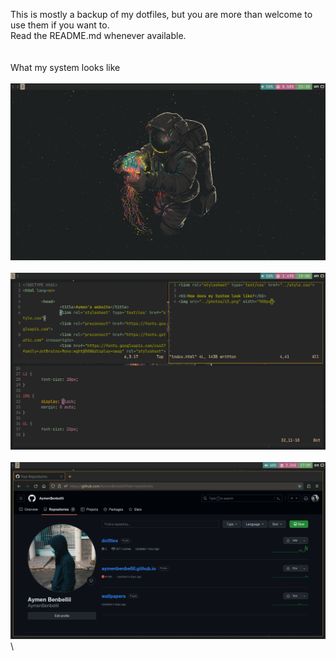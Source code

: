 This is mostly a backup of my dotfiles, but you are more than welcome to use them if you want to.\
Read the README.md whenever available.\
\
\
What my system looks like\
\
![alt text](https://github.com/AymenBenbellil/aymenbenbellil.github.io/blob/main/photos/i3-1.png "i3")\
\
![alt text](https://github.com/AymenBenbellil/aymenbenbellil.github.io/blob/main/photos/i3-2.png "neovim")\
\
![alt text](https://github.com/AymenBenbellil/aymenbenbellil.github.io/blob/main/photos/firefox.png "firefox")\
